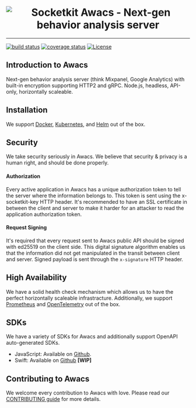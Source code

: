 <h1 align="center"><img src="https://github.com/socketkit/awacs/blob/main/.github/awacs-logo.png?raw=true" alt="Socketkit Awacs - Next-gen behavior analysis server"></h1>

---

[![build status](https://github.com/socketkit/awacs/workflows/Node%20Testing/badge.svg)](https://github.com/socketkit/awacs/actions)
[![coverage status](https://img.shields.io/coveralls/github/socketkit/awacs.svg?style=flat-square)](https://coveralls.io/github/socketkit/awacs)
[![License](https://img.shields.io/github/license/socketkit/awacs.svg?style=flat-square)](https://raw.githubusercontent.com/socketkit/awacs/main/LICENSE)

## Introduction to Awacs

Next-gen behavior analysis server (think Mixpanel, Google Analytics) with built-in encryption supporting HTTP2 and gRPC. Node.js, headless, API-only, horizontally scaleable.

## Installation

We support [Docker](https://awacs.socketkit.com/guides/deployment/docker), [Kubernetes](https://awacs.socketkit.com/guides/deployment/kubernetes), and [Helm](https://awacs.socketkit.com/guides/deployment/helm) out of the box.

## Security

We take security seriously in Awacs. We believe that security & privacy is a human right, and should be done properly.

#### Authorization

Every active application in Awacs has a unique authorization token to tell the server where the information belongs to. This token is sent using the x-socketkit-key HTTP header. It's recommended to have an SSL certificate in between the client and server to make it harder for an attacker to read the application authorization token.

#### Request Signing

It's required that every request sent to Awacs public API should be signed with ed25519 on the client side. This digital signature algorithm enables us that the information did not get manipulated in the transit between client and server. Signed payload is sent through the `x-signature` HTTP header.

## High Availability

We have a solid health check mechanism which allows us to have the perfect horizontally scaleable infrastracture. Additionally, we support [Prometheus](http://prometheus.io) and [OpenTelemetry](https://opentelemetry.io) out of the box.

## SDKs

We have a variety of SDKs for Awacs and additionally support OpenAPI auto-generated SDKs.

- JavaScript: Available on [Github](https://github.com/socketkit/socketkit-js).
- Swift: Available on [Github](https://github.com/socketkit/socketkit-swift) **[WIP]**

## Contributing to Awacs

We welcome every contribution to Awacs with love. Please read our [CONTRIBUTING guide](https://github.com/socketkit/socketkit/blob/main/CONTRIBUTING.md) for more details.
